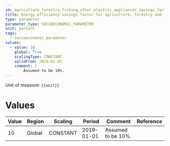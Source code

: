 ```yaml
---
id: agriculture_forestry_fishing_other_electric_appliances_savings_factor
title: Energy efficiency savings factor for agriculture, forestry and fishing electric appliances
type: parameter
parameter_type: SOCIOECONOMIC_PARAMETER
unit: percent
tags:
  - socioeconomic_parameter
values:
  - value: 10
    global: True
    scalingType: CONSTANT
    validFrom: 2019-01-01
    comment: |
        Assumed to be 10%.
---
```



Unit of measure: `{{unit}}`


# Values


| Value | Region | Scaling | Period | Comment | Reference |
|-------|--------|---------|--------|---------|-----------|
| 10 | Global | CONSTANT | 2019-01-01 | Assumed to be 10%. |  |



